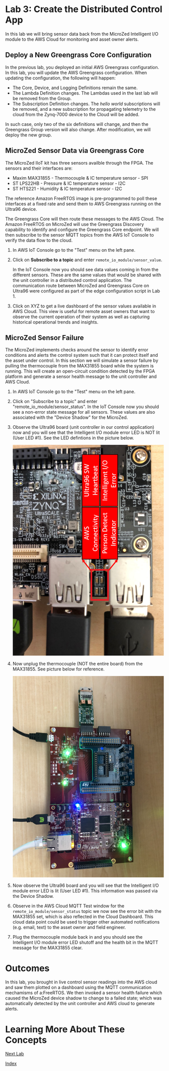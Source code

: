 # Lab 3: Create the Distributed Control App

In this lab we will bring sensor data back from the MicroZed Intelligent I/O module to the AWS Cloud for monitoring and asset owner alerts.

## Deploy a New Greengrass Core Configuration

In the previous lab, you deployed an initial AWS Greengrass configuration. In this lab, you will update the AWS Greengrass configuration. When updating the configuration, the following will happen:

- The Core, Device, and Logging Definitions remain the same.
- The Lambda Definition changes.  The Lambdas used in the last lab will be removed from the Group.
- The Subscription Definition changes. The *hello world* subscriptions will be removed, and a new subscription for propagating telemetry to the cloud from the Zynq-7000 device to the Cloud will be added.

In such case, only two of the six definitions will change, and then the Greengrass Group version will also change.  After modification, we will deploy the new group.



## MicroZed Sensor Data via Greengrass Core

The MicroZed IIoT kit has three sensors availble through the FPGA. The sensors and their interfaces are:

  * Maxim MAX31855 - Thermocouple & IC temperature sensor - SPI
  * ST LPS22HB - Pressure & IC temperature sensor - I2C
  * ST HTS221 - Humidity & IC temperature sensor - I2C

The reference Amazon FreeRTOS image is pre-programmed to poll these interfaces at a fixed rate and send them to AWS Greengrass running on the Ultra96 device.

The Greengrass Core will then route these messages to the AWS Cloud.  The Amazon FreeRTOS on MicroZed will use the Greengrass Discovery capability to identify and configure the Greengrass Core endpoint.  We will then subscribe to the sensor MQTT topics from the AWS IoT Console to verify the data flow to the cloud.

1. In AWS IoT Console go to the "Test" menu on the left pane.
2. Click on **Subscribe to a topic** and enter ```remote_io_module/sensor_value```.

   In the IoT Console now you should see data values coming in from the different sensors.  These are the same values that would be shared with the unit controller in a distributed control application.  The communication route between MicroZed and Greengrass Core on Ultra96 were configured as part of the edge configuration script in Lab 1.
3. Click on XYZ to get a live dashboard of the sensor values available in AWS Cloud.  This view is useful for remote asset owners that want to observe the current operation of their system as well as capturing historical operational trends and insights.

## MicroZed Sensor Failure
The MicroZed implements checks around the sensor to identify error conditions and alerts the control system such that it can protect itself and the asset under control.  In this section we will simulate a sensor failure by pulling the thermocouple from the MAX31855 board while the system is running.  This will create an open-circuit condition detected by the FPGA platform and generate a sensor health message to the unit controller and AWS Cloud.

1. In AWS IoT Console go to the "Test" menu on the left pane.

2. Click on "Subscribe to a topic" and enter "remote_io_module/sensor_status".  In the IoT Console now you should see a non-error state message for all sensors.  These values are also associated with the "Device Shadow" for the MicroZed.

3. Observe the Ultra96 board (unit controller in our control application) now and you will see that the Intelligent I/O module error LED is NOT lit (User LED #1).  See the LED defintions in the picture below.

   ![alt text](images/Ultra96_LED_Configuration.PNG "Ultra96 LED Defintions")

4. Now unplug the thermocouple (NOT the entire board) from the MAX31855.  See picture below for reference.

   ![alt text](images/MicroZed_MAX31855_Thermocouple_Removed.jpg "MAX31855 Thermocouple Removed")

5. Now observe the Ultra96 board and you will see that the Intelligent I/O module error LED is lit (User LED #1).  This information was passed via the Device Shadow.

6. Observe in the AWS Cloud MQTT Test window for the ```remote_io_module/sensor_status``` topic we now see the error bit with the MAX31855 set, which is also reflected in the Cloud Dashboard.  This cloud data point could be used to trigger other automated notifications (e.g. email, text) to the asset owner and field engineer.

7. Plug the thermocouple module back in and you should see the Intelligent I/O module error LED shutoff and the health bit in the MQTT message for the MAX31855 clear.

# Outcomes

In this lab, you brought in live control sensor readings into the AWS cloud and saw them plotted on a dashboard using the MQTT communication mechamisms of a:FreeRTOS.  We then invoked a sensor health failure which caused the MicroZed device shadow to change to a failed state; which was automatically detected by the unit controller and AWS cloud to generate alerts.

# Learning More About These Concepts

[Next Lab](./Lab4.md)

[Index](./README.md)

